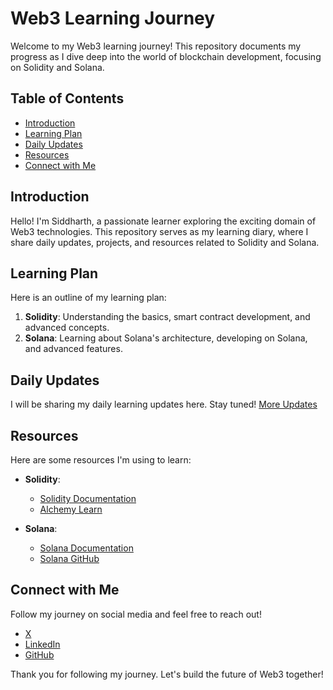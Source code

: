 # Web3 Learning Journey

Welcome to my Web3 learning journey! This repository documents my progress as I dive deep into the world of blockchain development, focusing on Solidity and Solana.

## Table of Contents

- [Introduction](#introduction)
- [Learning Plan](#learning-plan)
- [Daily Updates](#daily-updates)
- [Resources](#resources)
- [Connect with Me](#connect-with-me)

## Introduction

Hello! I'm Siddharth, a passionate learner exploring the exciting domain of Web3 technologies. This repository serves as my learning diary, where I share daily updates, projects, and resources related to Solidity and Solana.

## Learning Plan

Here is an outline of my learning plan:

1. **Solidity**: Understanding the basics, smart contract development, and advanced concepts.
2. **Solana**: Learning about Solana's architecture, developing on Solana, and advanced features.

## Daily Updates

I will be sharing my daily learning updates here. Stay tuned!
[More Updates](daily-updates.md)

## Resources

Here are some resources I'm using to learn:

- **Solidity**:
  - [Solidity Documentation](https://docs.soliditylang.org/)
  - [Alchemy Learn](https://university.alchemy.com/overview/solidity)

- **Solana**:
  - [Solana Documentation](https://docs.solana.com/)
  - [Solana GitHub](https://github.com/solana-labs/solana)

## Connect with Me

Follow my journey on social media and feel free to reach out!

- [X ](https://x.com/sid__web3)
- [LinkedIn](https://www.linkedin.com/in/siddharthweb3/)
- [GitHub](https://github.com/siddharthharshraj)

Thank you for following my journey. Let's build the future of Web3 together!

